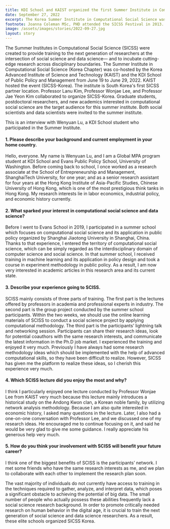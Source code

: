 ```yaml
---
title: KDI School and KAIST organized the first Summer Institute in Computational Social Science (SICSS) in Korea
date: September 27, 2022
excerpt: The Korea Summer Institute in Computational Social Science was co-hosted by the Korea Advanced Institute of Science and Technology (KAIST) and the KDI School of Public Policy and Management from June 19 to June 29, 2022.
footnote: Joanna Coleman MSc, PHD attended the SICSS Festival in 2013. She recently found herself published on the front of the New York Times. She wrote to us, excited about how SICSS helped her accomplish her research.
image: /assets/images/stories/2022-09-27.jpg
layout: story
---
```


The Summer Institutes in Computational Social Science (SICSS) were created to provide training to the next generation of researchers at the intersection of social science and data science— and to incubate cutting-edge research across disciplinary boundaries. The Summer Institute in Computational Social Science (Korea Chapter) was co-hosted by the Korea Advanced Institute of Science and Technology (KAIST) and the KDI School of Public Policy and Management from June 19 to June 29, 2022. KAIST hosted the event (SICSS-Korea). The institute is South Korea's first SICSS partner location. Professor Lanu Kim, Professor Wonjae Lee, and Professor Jae Yeon Kim collaborated to organize SICSS-Korea. Graduate students, postdoctoral researchers, and new academics interested in computational social science are the target audience for this summer institute. Both social scientists and data scientists were invited to the summer institute.

This is an interview with Wenyuan Lu, a KDI School student who participated in the Summer Institute.

#### 1. Please describe your background and current employment in your home country.

Hello, everyone. My name is Wenyuan Lu, and I am a Global MPA program student at KDI School and Evans Public Policy School, University of Washington. Before coming back to school, I once worked as a research associate at the School of Entrepreneurship and Management, ShanghaiTech University, for one year; and as a senior research assistant for four years at the Hong Kong Institute of Asia-Pacific Studies, Chinese University of Hong Kong, which is one of the most prestigious think tanks in Hong Kong. My research interests lie in labor economics, industrial policy, and economic history currently.

#### 2. What sparked your interest in computational social science and data science?

Before I went to Evans School in 2019, I participated in a summer school which focuses on computational social science and its application in public policy organized by Shanghai Jiaotong University in Shanghai, China. Thanks to that experience, I entered the territory of computational social science, which can be simply regarded as the interdisciplinary domain of computer science and social science. In that summer school, I received training in machine learning and its application in policy design and took a course in experiment methodology in public policy. As a result, I am now very interested in academic articles in this research area and its current state.

#### 3. Describe your experience going to SCISS.

SCISS mainly consists of three parts of training. The first part is the lectures offered by professors in academia and professional experts in industry. The second part is the group project conducted by the summer school participants. Within the two weeks, we should use the online learning materials of SCISS to conduct a social science project by applying computational methodology. The third part is the participants’ lightning talk and networking session. Participants can share their research ideas, look for potential coauthors with the same research interests, and communicate the latest information in the Ph.D job market. I experienced the training and enjoyed it very much. Previously I have always had some research methodology ideas which should be implemented with the help of advanced computational skills, so they have been difficult to realize. However, SICSS has given me the platform to realize these ideas, so I cherish this experience very much.

#### 4. Which SCISS lecture did you enjoy the most and why?

I think I particularly enjoyed one lecture conducted by Professor Wonjae Lee from KAIST very much because this lecture mainly introduces a historical study on the Andong Kwon clan, a Korean noble family, by utilizing network analysis methodology. Because I am also quite interested in economic history, I asked many questions in the lecture. Later, I also had a one-on-one conversation with Professor Lee, and we discussed one of my research ideas. He encouraged me to continue focusing on it, and said he would be very glad to give me some guidance. I really appreciate his generous help very much.

#### 5. How do you think your involvement with SCISS will benefit your future career?

I think one of the biggest benefits of SCISS is the participants’ network. I met some friends who have the same research interests as me, and we plan to collaborate with each other to implement the research plan soon.

The vast majority of individuals do not currently have access to training in the techniques required to gather, analyze, and interpret data, which poses a significant obstacle to achieving the potential of big data. The small number of people who actually possess these abilities frequently lack a social science research background. In order to promote critically needed research on human behavior in the digital age, it is crucial to train the next generation of social science and data science researchers. As a result, these elite schools organized SICSS Korea.
